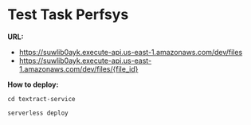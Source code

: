 # Test Task Perfsys

**URL:**

- https://suwlib0ayk.execute-api.us-east-1.amazonaws.com/dev/files
- https://suwlib0ayk.execute-api.us-east-1.amazonaws.com/dev/files/{file_id}

**How to deploy:**

```
cd textract-service
```
```
serverless deploy
```
